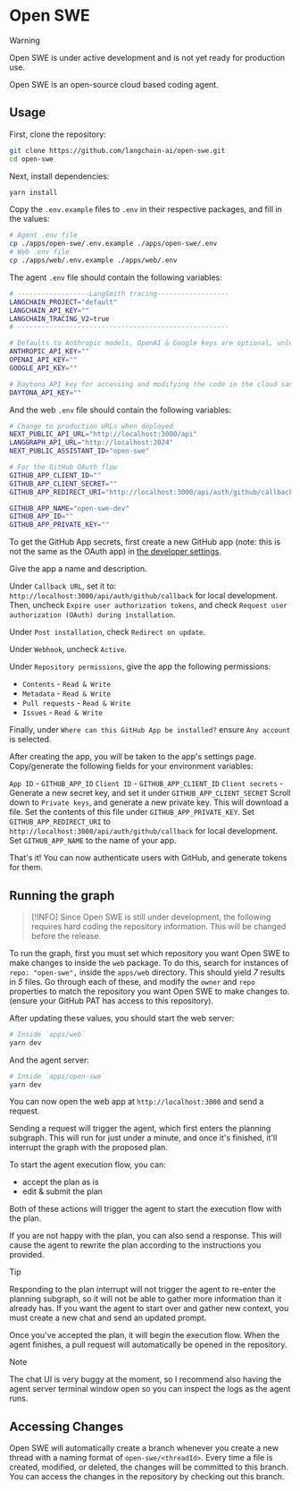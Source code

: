 # Open SWE

> [!WARNING]
> Open SWE is under active development and is not yet ready for production use.

Open SWE is an open-source cloud based coding agent.

## Usage

First, clone the repository:

```bash
git clone https://github.com/langchain-ai/open-swe.git
cd open-swe
```

Next, install dependencies:

```bash
yarn install
```

Copy the `.env.example` files to `.env` in their respective packages, and fill in the values:

```bash
# Agent .env file
cp ./apps/open-swe/.env.example ./apps/open-swe/.env
# Web .env file
cp ./apps/web/.env.example ./apps/web/.env
```

The agent `.env` file should contain the following variables:

```bash
# ------------------LangSmith tracing------------------
LANGCHAIN_PROJECT="default"
LANGCHAIN_API_KEY=""
LANGCHAIN_TRACING_V2=true
# -----------------------------------------------------

# Defaults to Anthropic models, OpenAI & Google keys are optional, unless using those models
ANTHROPIC_API_KEY=""
OPENAI_API_KEY=""
GOOGLE_API_KEY=""

# Daytona API key for accessing and modifying the code in the cloud sandbox.
DAYTONA_API_KEY=""
```

And the web `.env` file should contain the following variables:

```bash
# Change to production URLs when deployed
NEXT_PUBLIC_API_URL="http://localhost:3000/api"
LANGGRAPH_API_URL="http://localhost:2024"
NEXT_PUBLIC_ASSISTANT_ID="open-swe"

# For the GitHub OAuth flow
GITHUB_APP_CLIENT_ID=""
GITHUB_APP_CLIENT_SECRET=""
GITHUB_APP_REDIRECT_URI="http://localhost:3000/api/auth/github/callback"

GITHUB_APP_NAME="open-swe-dev"
GITHUB_APP_ID=""
GITHUB_APP_PRIVATE_KEY=""
```

To get the GitHub App secrets, first create a new GitHub app (note: this is not the same as the OAuth app) in [the developer settings](https://github.com/settings/apps/new).

Give the app a name and description.

Under `Callback URL`, set it to: `http://localhost:3000/api/auth/github/callback` for local development. Then, uncheck `Expire user authorization tokens`, and check `Request user authorization (OAuth) during installation`.

Under `Post installation`, check `Redirect on update`.

Under `Webhook`, uncheck `Active`.

Under `Repository permissions`, give the app the following permissions:

- `Contents` - `Read & Write`
- `Metadata` - `Read & Write`
- `Pull requests` - `Read & Write`
- `Issues` - `Read & Write`

Finally, under `Where can this GitHub App be installed?` ensure `Any account` is selected.

After creating the app, you will be taken to the app's settings page. Copy/generate the following fields for your environment variables:

`App ID` - `GITHUB_APP_ID`
`Client ID` - `GITHUB_APP_CLIENT_ID`
`Client secrets` - Generate a new secret key, and set it under `GITHUB_APP_CLIENT_SECRET`
Scroll down to `Private keys`, and generate a new private key. This will download a file. Set the contents of this file under `GITHUB_APP_PRIVATE_KEY`.
Set `GITHUB_APP_REDIRECT_URI` to `http://localhost:3000/api/auth/github/callback` for local development.
Set `GITHUB_APP_NAME` to the name of your app.

That's it! You can now authenticate users with GitHub, and generate tokens for them.

## Running the graph

> [!INFO]
> Since Open SWE is still under development, the following requires hard coding the repository information. This will be changed before the release.

To run the graph, first you must set which repository you want Open SWE to make changes to inside the `web` package. To do this, search for instances of `repo: "open-swe",` inside the `apps/web` directory. This should yield _7_ results in _5_ files. Go through each of these, and modify the `owner` and `repo` properties to match the repository you want Open SWE to make changes to. (ensure your GitHub PAT has access to this repository).

After updating these values, you should start the web server:

```bash
# Inside `apps/web`
yarn dev
```

And the agent server:

```bash
# Inside `apps/open-swe`
yarn dev
```

You can now open the web app at `http://localhost:3000` and send a request.

Sending a request will trigger the agent, which first enters the planning subgraph. This will run for just under a minute, and once it's finished, it'll interrupt the graph with the proposed plan.

To start the agent execution flow, you can:
- accept the plan as is
- edit & submit the plan

Both of these actions will trigger the agent to start the execution flow with the plan.

If you are not happy with the plan, you can also send a response. This will cause the agent to rewrite the plan according to the instructions you provided.

> [!TIP]
> Responding to the plan interrupt will not trigger the agent to re-enter the planning subgraph, so it will not be able to gather more information than it already has. If you want the agent to start over and gather new context, you must create a new chat and send an updated prompt.

Once you've accepted the plan, it will begin the execution flow. When the agent finishes, a pull request will automatically be opened in the repository.

> [!NOTE]
> The chat UI is very buggy at the moment, so I recommend also having the agent server terminal window open so you can inspect the logs as the agent runs.

## Accessing Changes

Open SWE will automatically create a branch whenever you create a new thread with a naming format of `open-swe/<threadId>`. Every time a file is created, modified, or deleted, the changes will be committed to this branch. You can access the changes in the repository by checking out this branch.
